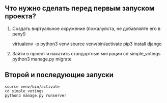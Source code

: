 
## Что нужно сделать перед первым запуском проекта?

1. Создать виртуальное окружение (пожалуйста, не добавляйте его в репу!)

    virtualenv -p python3 venv
    source venv/bin/activate
    pip3 install django
    
2. Зайти в проект и накатить стандартные миграции
    cd simple_votings
    python3 manage.py migrate
    
## Второй и последующие запуски
    source venv/bin/activate
    cd simple_votings
    python3 manage.py runserver
    